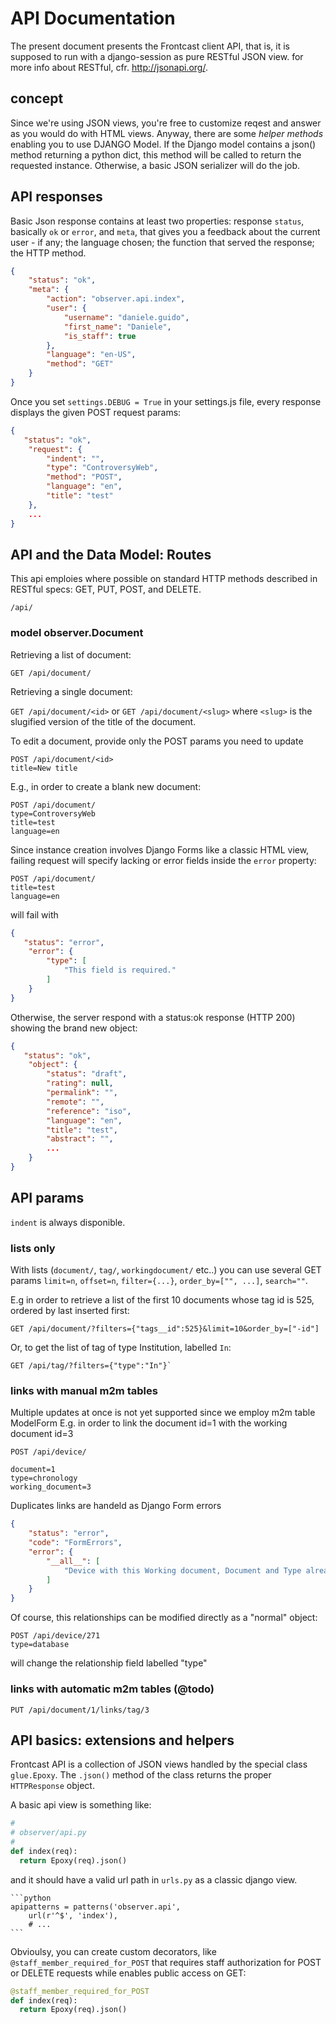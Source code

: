 # API Documentation
The present document presents the Frontcast client API, that is, it is supposed to run with a django-session as pure RESTful JSON view. for more info about RESTful, cfr. http://jsonapi.org/. 

## concept
Since we're using JSON views, you're free to customize reqest and answer as you would do with HTML views. Anyway, there are some *helper methods* enabling you to use DJANGO Model. If the Django model contains a json() method returning a python dict, this method will be called to return the requested instance. Otherwise, a basic JSON serializer will do the job.

##  API responses
Basic Json response contains at least two properties: response `status`, basically `ok` or `error`, and `meta`, that gives you a feedback about the current user - if any; the language chosen; the function that served the response; the HTTP method.

```json
{
    "status": "ok", 
    "meta": {
        "action": "observer.api.index", 
        "user": {
            "username": "daniele.guido", 
            "first_name": "Daniele", 
            "is_staff": true
        }, 
        "language": "en-US", 
        "method": "GET"
    }
}
```

Once you set `settings.DEBUG = True` in your settings.js file, every response displays the given POST request params:

```json
{
   "status": "ok",
	"request": {
        "indent": "", 
        "type": "ControversyWeb", 
        "method": "POST", 
        "language": "en", 
        "title": "test"
    }, 
    ...
}
```

##  API and the Data Model: Routes

This api emploies where possible on standard HTTP methods described in RESTful specs: GET, PUT, POST, and DELETE.

`/api/`

### model observer.Document
Retrieving a list of document:

`GET /api/document/`

Retrieving a single document:

`GET /api/document/<id>` or `GET /api/document/<slug>`
where `<slug>` is the slugified version of the title of the document.

To edit a document, provide only the POST params you need to update

```
POST /api/document/<id>
title=New title
```

E.g., in order to create a blank new document:

```
POST /api/document/
type=ControversyWeb
title=test
language=en
```

Since instance creation involves Django Forms like a classic HTML view, failing request will specify lacking or error fields inside the `error` property:

```
POST /api/document/
title=test
language=en
```

will fail with

```json
{
   "status": "error",
	"error": {
        "type": [
            "This field is required."
        ]
    }
}
```

Otherwise, the server respond with a status:ok response (HTTP 200) showing the brand new object:

```json
{
   "status": "ok",
	"object": {
        "status": "draft", 
        "rating": null, 
        "permalink": "", 
        "remote": "", 
        "reference": "iso", 
        "language": "en", 
        "title": "test", 
        "abstract": "", 
        ...
    }
}
```




##  API params
`indent` is always disponible.

### lists only
With lists (`document/`, `tag/`, `workingdocument/` etc..) you can use several GET params
`limit=n`, `offset=n`, `filter={...}`, `order_by=["", ...]`, `search=""`.

E.g in order to retrieve a list of the first 10 documents whose tag id is 525, ordered by last inserted first:

	GET	/api/document/?filters={"tags__id":525}&limit=10&order_by=["-id"]

Or, to get the list of tag of type Institution, labelled `In`:

	GET /api/tag/?filters={"type":"In"}`

### links with manual m2m tables
Multiple updates at once is not yet supported since we employ m2m table ModelForm
E.g. in order to link the document id=1 with the working document id=3
	
	POST /api/device/
	
	document=1
	type=chronology
	working_document=3

Duplicates links are handeld as Django Form errors

``` json
{
    "status": "error", 
    "code": "FormErrors", 
    "error": {
        "__all__": [
            "Device with this Working document, Document and Type already exists."
        ]
    }
}
```

Of course, this relationships can be modified directly as a "normal" object:

	POST /api/device/271
	type=database

will change the relationship field labelled "type"

### links with automatic m2m tables (@todo)

	PUT /api/document/1/links/tag/3


## API basics: extensions and helpers
Frontcast API is a collection of JSON views handled by the special class `glue.Epoxy`. The `.json()` method of the class returns the proper `HTTPResponse` object.

A basic api view is something like:

```python
#
# observer/api.py
#
def index(req):
  return Epoxy(req).json()
```

and it should have a valid url path in `urls.py` as a classic django view.
	
	```python
	apipatterns = patterns('observer.api',
   		url(r'^$', 'index'),
   		# ...
	```

Obvioulsy, you can create custom decorators, like `@staff_member_required_for_POST` that requires staff authorization for POST or DELETE requests while enables public access on GET:

```python
@staff_member_required_for_POST
def index(req):
  return Epoxy(req).json()
```
